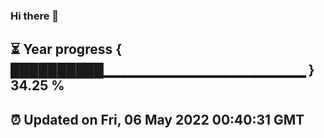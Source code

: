 ### Hi there 👋
⏳ Year progress { ██████████▁▁▁▁▁▁▁▁▁▁▁▁▁▁▁▁▁▁▁▁ } 34.25 %
---
⏰ Updated on Fri, 06 May 2022 00:40:31 GMT
---
